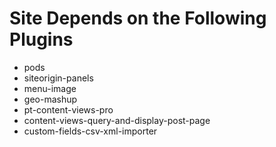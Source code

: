 # Site Depends on the Following Plugins

* pods
* siteorigin-panels
* menu-image
* geo-mashup
* pt-content-views-pro
* content-views-query-and-display-post-page
* custom-fields-csv-xml-importer